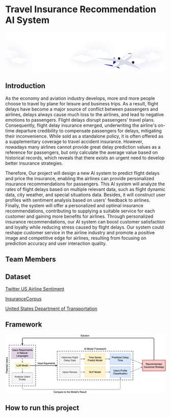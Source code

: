 # Travel Insurance Recommendation AI System

![alt text](assest/bg.svg)

## Introduction

As the economy and aviation industry develops, more and more people choose to travel by plane for leisure and business trips. As a result, flight delays have become a major source of conflict between passengers and airlines, delays always cause much loss to the airlines, and lead to negative emotions to passengers. Flight delays disrupt passengers' travel plans. Consequently, flight delay insurance emerged, underwriting the airline's on-time departure credibility to compensate passengers for delays, mitigating their inconvenience. While sold as a standalone policy, it is often offered as a supplementary coverage to travel accident insurance. However, nowadays many airlines cannot provide great delay prediction values as a reference for passengers, but only calculate the average value based on historical records, which reveals that there exists an urgent need to develop better insurance strategies.
  
Therefore, Our project will design a new Al system to predict flight delays and price the insurance, enabling the airlines can provide personalized insurance recommendations for passengers. This Al system will analyze the rates of flight delays based on multiple relevant data, such as flight dynamic data, city weather, and special situations data. Besides, it will construct user profiles with sentiment analysis based on users' feedback to airlines. Finally, the system will offer a personalized and optimal insurance recommendations, contributing to supplying a suitable service for each customer and gaining more benefits for airlines. Through personalized insurance recommendations, our AI system can boost customer satisfaction and loyalty while reducing stress caused by flight delays. Our system could reshape customer service in the airline industry and promote a positive image and competitive edge for airlines, resulting from focusing on prediction accuracy and user interaction quality.

## Team Members

## Dataset

[Twitter US Airline Sentiment](https://www.kaggle.com/datasets/crowdflower/twitter-airline-sentiment?resource=download&select=Tweets.csv)

[InsuranceCorpus](https://huggingface.co/datasets/Ddream-ai/InsuranceCorpus)

[United States Department of Transportation](https://www.transtats.bts.gov/databases.asp?Z1qr_VQ=E&Z1qr_Qr5p=N8vn6v10&f7owrp6_VQF=D)

## Framework

![alt text](assest/framework.png)

## How to run this project
